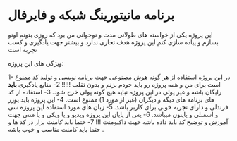# برنامه مانیتورینگ شبکه و فایرفال 

این پروژه یکی از خواسته های طولانی مدت و نوجوانی من بود که روزی بتونم اونو بسازم و پیاده سازی کنم
این پروژه هدف تجاری ندارد و بیشتر جهت یادگیری و کسب تجربه است 

ویژگی های این پروژه:

1- در این پروژه استفاده از هر گونه هوش مصنوعی جهت برنامه نویسی و تولید کد ممنوع است برای من و همه پروژه رو باید خودم بزنم و بدون تقلب !!!!!
2- منابع یادگیری **باید** رایگان باشه و غیر پولی در این پروژه نباید هیچ گونه پولی خرج شود.
3- استفاده از کد های برنامه های دیگه و دیگران (غیر از مورد 1) ممنوع است.
4- این پروژه باید یوزر فرندلی و دارای تجربه خوبی برای کاربر باشد.
5- زبان های مورد استفاده این پروژه سی و اسمبلی و پایتون میباشد.
6- پس از پایان این پروژه ویدیو و یا ویکی و یا متنی جهت آموزش و توضیح کد باید داده باشه جهت داکیومنت !!!
7- حتما باید کامنت بزار در کد ها و حتما باید کامنت مناسب و خوب باشه .
